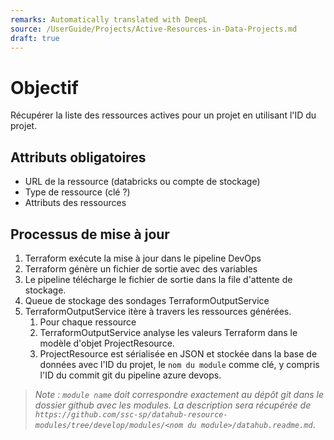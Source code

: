 ```yaml
---
remarks: Automatically translated with DeepL
source: /UserGuide/Projects/Active-Resources-in-Data-Projects.md
draft: true
---
```


# Objectif

Récupérer la liste des ressources actives pour un projet en utilisant l'ID du projet.

## Attributs obligatoires

- URL de la ressource (databricks ou compte de stockage)
- Type de ressource (clé ?)
- Attributs des ressources

## Processus de mise à jour

1. Terraform exécute la mise à jour dans le pipeline DevOps
1. Terraform génère un fichier de sortie avec des variables
1. Le pipeline télécharge le fichier de sortie dans la file d'attente de stockage.
1. Queue de stockage des sondages TerraformOutputService
1. TerraformOutputService itère à travers les ressources générées.
   1. Pour chaque ressource
   1. TerraformOutputService analyse les valeurs Terraform dans le modèle d'objet ProjectResource.
   1. ProjectResource est sérialisée en JSON et stockée dans la base de données avec l'ID du projet, le `nom du module` comme clé, y compris l'ID du commit git du pipeline azure devops.

> _Note : `module name` doit correspondre exactement au dépôt git dans le dossier github avec les modules. La description sera récupérée de `https://github.com/ssc-sp/datahub-resource-modules/tree/develop/modules/<nom du module>/datahub.readme.md`_.
